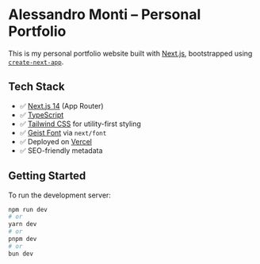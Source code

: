 # Alessandro Monti – Personal Portfolio

This is my personal portfolio website built with [Next.js](https://nextjs.org), bootstrapped using [`create-next-app`](https://nextjs.org/docs/app/api-reference/cli/create-next-app).

## Tech Stack

- ✅ [Next.js 14](https://nextjs.org) (App Router)
- ✅ [TypeScript](https://www.typescriptlang.org/)
- ✅ [Tailwind CSS](https://tailwindcss.com) for utility-first styling
- ✅ [Geist Font](https://vercel.com/font) via `next/font`
- ✅ Deployed on [Vercel](https://vercel.com)
- ✅ SEO-friendly metadata

## Getting Started

To run the development server:

```bash
npm run dev
# or
yarn dev
# or
pnpm dev
# or
bun dev
